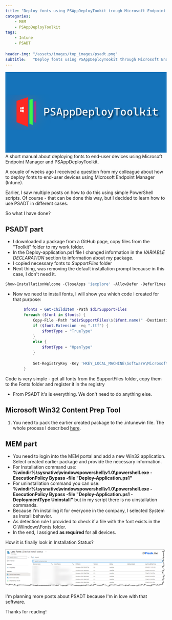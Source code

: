 ```yaml
---
title: "Deploy fonts using PSAppDeployTookit trough Microsoft Endpoint Manager"
categories:
    - MEM
    - PSAppDeployToolkit
tags:
    - Intune
    - PSADT

header-img: "/assets/images/top_images/psadt.png"
subtitle:   "Deploy fonts using PSAppDeployTookit through Microsoft Endpoint Manager"
---
```


![Deploy fonts using PSAppDeployTookit through Microsoft Endpoint Manager](/assets/images/top_images/psadt.png)A short manual about deploying fonts to end-user devices using Microsoft Endpoint Manager and PSAppDeployToolkit.

A couple of weeks ago I received a question from my colleague about how to deploy fonts to end-user devices using Microsoft Endpoint Manager (Intune).

Earlier, I saw multiple posts on how to do this using simple PowerShell scripts. Of course - that can be done this way, but I decided to learn how to use PSADT in different cases.

So what I have done?

## PSADT part

* I downloaded a package from a GitHub page, copy files from the "Toolkit" folder to my work folder.
* In the Deploy-application.ps1 file I changed information in the *VARIABLE DECLARATION* section to information about my package.
* I copied necessary fonts to *SupportFiles* folder
* Next thing, was removing the default installation prompt because in this case, I don't need it.

```powershell
Show-InstallationWelcome -CloseApps 'iexplore' -AllowDefer -DeferTimes 3 -CheckDiskSpace -PersistPrompt
```

* Now we need to install fonts, I will show you which code I created for that purpose:

```powershell
        $fonts = Get-ChildItem -Path $dirSupportFiles
        foreach ($font in $fonts) {
            Copy-File -Path "$dirSupportFiles\$($font.name)" -Destination "$envWindir\Fonts\$($font.name)"
            if ($font.Extension -eq ".ttf") {
                $fontType = "TrueType"
            }
            else {
                $fontType = "OpenType"
            }

            Set-RegistryKey -Key 'HKEY_LOCAL_MACHINE\Software\Microsoft\Windows NT\CurrentVersion\Fonts' -Name "$($font.baseName) $($fontType)" -Value $font.name -Type String
        }
```

Code is very simple - get all fonts from the SupportFiles folder, copy them to the Fonts folder and register it in the registry

* From PSADT it's is everything. We don't need to do anything else.

## Microsoft Win32 Content Prep Tool

1) You need to pack the earlier created package to the .intunewin file. The whole process I described [here](https://www.piesik.me/2019/09/06/Azure-Information-Protection-as-Win32App/#).

## MEM part

* You need to login into the MEM portal and add a new Win32 application. Select created earlier package and provide the necessary information.
* For Installation command use: **%windir%\sysnative\windowspowershell\v1.0\powershell.exe -ExecutionPolicy Bypass -file "Deploy-Application.ps1"**
* For uninstallation command you can use: **%windir%\sysnative\windowspowershell\v1.0\powershell.exe -ExecutionPolicy Bypass -file "Deploy-Application.ps1 -DeploymentType Uninstall"** but in my script there is no uinstallation commands.
* Because I'm installing it for everyone in the company, I selected System as Install behavior.
* As detection rule I provided to check if a file with the font exists in the C:\Windows\Fonts folder.
* In the end, I assigned **as required** for all devices.

How it is finally look in Installation Status?

![Deploy fonts using PSAppDeployTookit through Microsoft Endpoint Manager](/assets/images/posts/2021/DeployingFontsUsingPSADT/01.png)

I'm planning more posts about PSADT because I'm in love with that software.

Thanks for reading!
